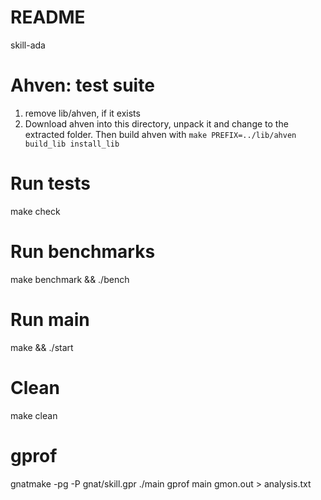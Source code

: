 README
======

skill-ada

# Ahven: test suite
1) remove lib/ahven, if it exists
2) Download ahven into this directory, unpack it and change to the extracted folder.
   Then build ahven with `make PREFIX=../lib/ahven build_lib install_lib`

# Run tests
make check

# Run benchmarks
make benchmark && ./bench

# Run main
make && ./start

# Clean
make clean

# gprof
gnatmake -pg -P gnat/skill.gpr
./main
 gprof main gmon.out > analysis.txt
